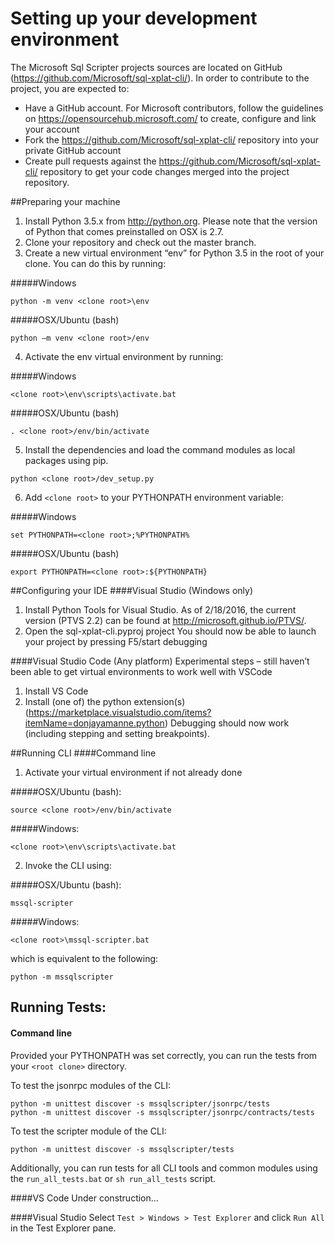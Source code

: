Setting up your development environment
========================================
The Microsoft Sql Scripter projects sources are located on GitHub (https://github.com/Microsoft/sql-xplat-cli/). In order to contribute to the project, you are expected to: 
-	Have a GitHub account. For Microsoft contributors, follow the guidelines on https://opensourcehub.microsoft.com/ to create, configure and link your account
-	Fork the  https://github.com/Microsoft/sql-xplat-cli/ repository into your private GitHub account
-	Create pull requests against the https://github.com/Microsoft/sql-xplat-cli/ repository to get your code changes merged into the project repository.

##Preparing your machine
1.	Install Python 3.5.x from http://python.org. Please note that the version of Python that comes preinstalled on OSX is 2.7. 
2.	Clone your repository and check out the master branch.
3.	Create a new virtual environment “env” for Python 3.5 in the root of your clone. You can do this by running:

  #####Windows
  ```BatchFile
  python -m venv <clone root>\env
  ```
  #####OSX/Ubuntu (bash)
  ```Shell
  python –m venv <clone root>/env
  ```
4.  Activate the env virtual environment by running:

  #####Windows
  ```BatchFile
  <clone root>\env\scripts\activate.bat
  ```
  #####OSX/Ubuntu (bash)
  ```Shell
  . <clone root>/env/bin/activate
  ```

5.	Install the dependencies and load the command modules as local packages using pip.
  ```Shell
  python <clone root>/dev_setup.py
  ```
6.  Add `<clone root>` to your PYTHONPATH environment variable:

  #####Windows
  ```BatchFile
  set PYTHONPATH=<clone root>;%PYTHONPATH%
  ```
  #####OSX/Ubuntu (bash)
  ```Shell
  export PYTHONPATH=<clone root>:${PYTHONPATH}
  ```


##Configuring your IDE
####Visual Studio (Windows only)
1.	Install Python Tools for Visual Studio. As of 2/18/2016, the current version (PTVS 2.2) can be found at http://microsoft.github.io/PTVS/.
2.	Open the sql-xplat-cli.pyproj project
You should now be able to launch your project by pressing F5/start debugging

####Visual Studio Code (Any platform)
Experimental steps – still haven’t been able to get virtual environments to work well with VSCode

1.	Install VS Code
2.	Install (one of) the python extension(s) (https://marketplace.visualstudio.com/items?itemName=donjayamanne.python)
Debugging should now work (including stepping and setting breakpoints). 


##Running CLI
####Command line
1.  Activate your virtual environment if not already done

  #####OSX/Ubuntu (bash):
  ```Shell
  source <clone root>/env/bin/activate
  ```

  #####Windows:
  ```BatchFile
  <clone root>\env\scripts\activate.bat
  ```

2.  Invoke the CLI using:

  #####OSX/Ubuntu (bash):
  ```Shell
  mssql-scripter
  ```

  #####Windows:
  ```BatchFile
  <clone root>\mssql-scripter.bat 
  ```
  which is equivalent to the following:
  ```BatchFile
  python -m mssqlscripter 
  ```

## Running Tests:
#### Command line
  Provided your PYTHONPATH was set correctly, you can run the tests from your `<root clone>` directory.

  To test the jsonrpc modules of the CLI:
  ```BatchFile
  python -m unittest discover -s mssqlscripter/jsonrpc/tests
  python -m unittest discover -s mssqlscripter/jsonrpc/contracts/tests
  ```
 
  To test the scripter module of the CLI:
  ```BatchFile
  python -m unittest discover -s mssqlscripter/tests
  ```

  Additionally, you can run tests for all CLI tools and common modules using the `run_all_tests.bat` or `sh run_all_tests` script.

####VS Code
  Under construction...
  
####Visual Studio
  Select `Test > Windows > Test Explorer` and click `Run All` in the Test Explorer pane.
